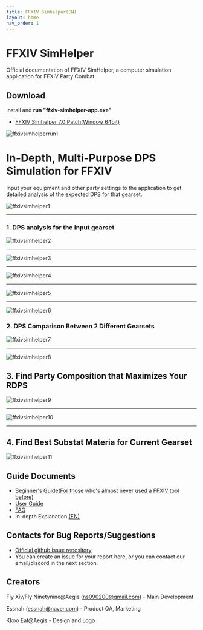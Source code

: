 ```yaml
---
title: FFXIV Simhelper(EN) 
layout: home
nav_order: 1
---
```


# FFXIV SimHelper 
Official documentation of FFXIV SimHelper, a computer simulation application for FFXIV Party Combat.

## Download
install and **run "ffxiv-simhelper-app.exe"**

* [FFXIV Simhelper 7.0 Patch(Window 64bit)](http://naver.me/GgWzg68d)

![ffxivsimhelperrun1](../../images/ffxivsimhelperrun.png)


# In-Depth, Multi-Purpose DPS Simulation for FFXIV

Input your equipment and other party settings to the application to get detailed analysis of the expected DPS for that gearset.

![ffxivsimhelper1](../../images/ffxivsimhelper1.png)

---

### 1. DPS analysis for the input gearset

![ffxivsimhelper2](../../images/ffxivsimhelper2.png)

---

![ffxivsimhelper3](../../images/ffxivsimhelper3.png)

---

![ffxivsimhelper4](../../images/ffxivsimhelper4.png)

---

![ffxivsimhelper5](../../images/ffxivsimhelper5.png)

---

![ffxivsimhelper6](../../images/ffxivsimhelper6.png)



### 2. DPS Comparison Between 2 Different Gearsets

![ffxivsimhelper7](../../images/ffxivsimhelper7.png)

---

![ffxivsimhelper8](../../images/ffxivsimhelper8.png)



## 3. Find Party Composition that Maximizes Your RDPS
![ffxivsimhelper9](../../images/ffxivsimhelper9.png)

---

![ffxivsimhelper10](../../images/ffxivsimhelper10.png)

---

## 4. Find Best Substat Materia for Current Gearset
![ffxivsimhelper11](../../images/ffxivsimhelper11.png)

## Guide Documents
* [Beginner's Guide(For those who's almost never used a FFXIV tool before)](../../download/FFXIV_SIMHELPER_사용설명서.pptx)
* [User Guide]() 
* [FAQ]()
* In-depth Explanation [(EN)](./indepthen.html)

## Contacts for Bug Reports/Suggestions 
* [Official github issue repository](https://github.com/flyxiv/ffxiv_simhelper_issues/issues)
* You can create an issue for your report here, or you can contact our email/discord in the next section. 


## Creators
Fly Xiv/Fly Ninetynine@Aegis (ns090200@gmail.com) - Main Development

Essnah (essnah@naver.com) - Product QA, Marketing 

Kkoo Eat@Aegis - Design and Logo

